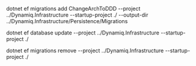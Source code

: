 dotnet ef migrations add ChangeArchToDDD --project ../Dynamiq.Infrastructure --startup-project ./ --output-dir ../Dynamiq.Infrastructure/Persistence/Migrations

dotnet ef database update --project ../Dynamiq.Infrastructure --startup-project ./

dotnet ef migrations remove --project ../Dynamiq.Infrastructure --startup-project ./
